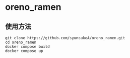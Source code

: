 # oreno_ramen

## 使用方法
```
git clone https://github.com/syunsukeA/oreno_ramen.git
cd oreno_ramen
docker compose build
docker compose up
```